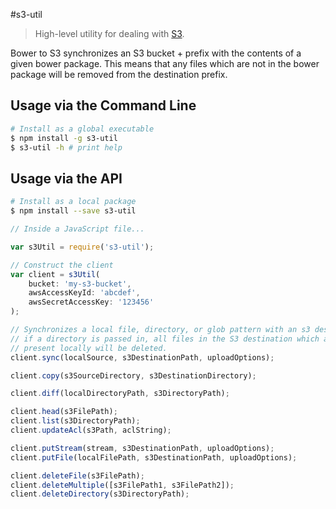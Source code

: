 #s3-util

> High-level utility for dealing with [S3](http://aws.amazon.com/s3/).

Bower to S3 synchronizes an S3 bucket + prefix with the contents of a given
bower package. This means that any files which are not in the bower package
will be removed from the destination prefix.

## Usage via the Command Line
```sh
# Install as a global executable
$ npm install -g s3-util
$ s3-util -h # print help
```

## Usage via the API
```sh
# Install as a local package
$ npm install --save s3-util
```

```javascript
// Inside a JavaScript file...

var s3Util = require('s3-util');

// Construct the client
var client = s3Util(
    bucket: 'my-s3-bucket',
    awsAccessKeyId: 'abcdef',
    awsSecretAccessKey: '123456'
);

// Synchronizes a local file, directory, or glob pattern with an s3 destination
// if a directory is passed in, all files in the S3 destination which are not
// present locally will be deleted.
client.sync(localSource, s3DestinationPath, uploadOptions);

client.copy(s3SourceDirectory, s3DestinationDirectory);

client.diff(localDirectoryPath, s3DirectoryPath);

client.head(s3FilePath);
client.list(s3DirectoryPath);
client.updateAcl(s3Path, aclString);

client.putStream(stream, s3DestinationPath, uploadOptions);
client.putFile(localFilePath, s3DestinationPath, uploadOptions);

client.deleteFile(s3FilePath);
client.deleteMultiple([s3FilePath1, s3FilePath2]);
client.deleteDirectory(s3DirectoryPath);

```
